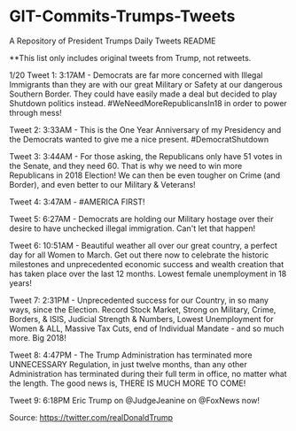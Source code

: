 # GIT-Commits-Trumps-Tweets
A Repository of President Trumps Daily Tweets README

**This list only includes original tweets from Trump, not retweets. 

1/20
Tweet 1: 3:17AM - Democrats are far more concerned with Illegal Immigrants than they are with our great Military or Safety at our dangerous Southern Border. They could have easily made a deal but decided to play Shutdown politics instead. #WeNeedMoreRepublicansIn18 in order to power through mess!

Tweet 2: 3:33AM - This is the One Year Anniversary of my Presidency and the Democrats wanted to give me a nice present. #DemocratShutdown

Tweet 3: 3:44AM - For those asking, the Republicans only have 51 votes in the Senate, and they need 60. That is why we need to win more Republicans in 2018 Election! We can then be even tougher on Crime (and Border), and even better to our Military & Veterans! 

Tweet 4: 3:47AM - #AMERICA FIRST!

Tweet 5: 6:27AM - Democrats are holding our Military hostage over their desire to have unchecked illegal immigration. Can't let that happen!

Tweet 6: 10:51AM - Beautiful weather all over our great country, a perfect day for all Women to March. Get out there now to celebrate the historic milestones and unprecedented economic success and wealth creation that has taken place over the last 12 months. Lowest female unemployment in 18 years!

Tweet 7: 2:31PM - Unprecedented success for our Country, in so many ways, since the Election. Record Stock Market, Strong on Military, Crime, Borders, & ISIS, Judicial Strength & Numbers, Lowest Unemployment for Women & ALL, Massive Tax Cuts, end of Individual Mandate - and so much more. Big 2018!

Tweet 8: 4:47PM - The Trump Administration has terminated more UNNECESSARY Regulation, in just twelve months, than any other Administration has terminated during their full term in office, no matter what the length. The good news is, THERE IS MUCH MORE TO COME!

Tweet 9: 6:18PM Eric Trump on @JudgeJeanine on @FoxNews now!



Source: https://twitter.com/realDonaldTrump
